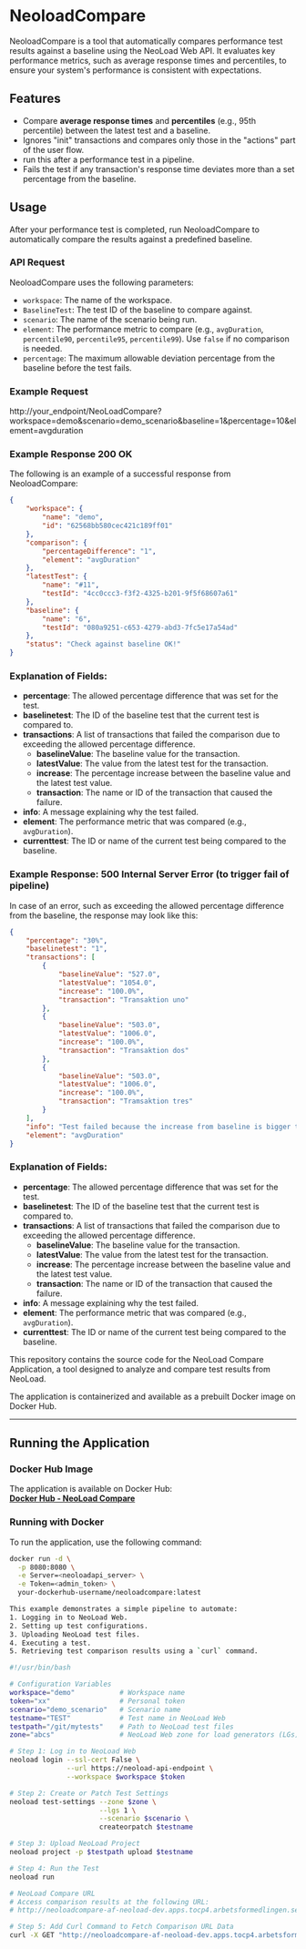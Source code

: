 # NeoloadCompare

NeoloadCompare is a tool that automatically compares performance test results against a baseline using the NeoLoad Web API. It evaluates key performance metrics, such as average response times and percentiles, to ensure your system's performance is consistent with expectations.

## Features

- Compare **average response times** and **percentiles** (e.g., 95th percentile) between the latest test and a baseline.
- Ignores "init" transactions and compares only those in the "actions" part of the user flow.
- run this after a performance test in a pipeline.
- Fails the test if any transaction's response time deviates more than a set percentage from the baseline.

## Usage

After your performance test is completed, run NeoloadCompare to automatically compare the results against a predefined baseline.

### API Request

NeoloadCompare uses the following parameters:

- `workspace`: The name of the workspace.
- `BaselineTest`: The test ID of the baseline to compare against.
- `scenario`: The name of the scenario being run.
- `element`: The performance metric to compare (e.g., `avgDuration`, `percentile90`, `percentile95`, `percentile99`). Use `false` if no comparison is needed.
- `percentage`: The maximum allowable deviation percentage from the baseline before the test fails.

### Example Request

http://your_endpoint/NeoLoadCompare?workspace=demo&scenario=demo_scenario&baseline=1&percentage=10&element=avgduration

### Example Response 200 OK
The following is an example of a successful response from NeoloadCompare:

```json
{
    "workspace": {
        "name": "demo",
        "id": "62568bb580cec421c189ff01"
    },
    "comparison": {
        "percentageDifference": "1",
        "element": "avgDuration"
    },
    "latestTest": {
        "name": "#11",
        "testId": "4cc0ccc3-f3f2-4325-b201-9f5f68607a61"
    },
    "baseline": {
        "name": "6",
        "testId": "080a9251-c653-4279-abd3-7fc5e17a54ad"
    },
    "status": "Check against baseline OK!"
}
```
### Explanation of Fields:

- **percentage**: The allowed percentage difference that was set for the test.
- **baselinetest**: The ID of the baseline test that the current test is compared to.
- **transactions**: A list of transactions that failed the comparison due to exceeding the allowed percentage difference.
    - **baselineValue**: The baseline value for the transaction.
    - **latestValue**: The value from the latest test for the transaction.
    - **increase**: The percentage increase between the baseline value and the latest test value.
    - **transaction**: The name or ID of the transaction that caused the failure.
- **info**: A message explaining why the test failed.
- **element**: The performance metric that was compared (e.g., `avgDuration`).
- **currenttest**: The ID or name of the current test being compared to the baseline.

### Example Response: 500 Internal Server Error (to trigger fail of pipeline)

In case of an error, such as exceeding the allowed percentage difference from the baseline, the response may look like this:

```json
{
    "percentage": "30%",
    "baselinetest": "1",
    "transactions": [
        {
            "baselineValue": "527.0",
            "latestValue": "1054.0",
            "increase": "100.0%",
            "transaction": "Transaktion uno"
        },
        {
            "baselineValue": "503.0",
            "latestValue": "1006.0",
            "increase": "100.0%",
            "transaction": "Transaktion dos"
        },
        {
            "baselineValue": "503.0",
            "latestValue": "1006.0",
            "increase": "100.0%",
            "transaction": "Tramsaktion tres"
        }
    ],
    "info": "Test failed because the increase from baseline is bigger than the allowed percentage value",
    "element": "avgDuration"
}
```

### Explanation of Fields:

- **percentage**: The allowed percentage difference that was set for the test.
- **baselinetest**: The ID of the baseline test that the current test is compared to.
- **transactions**: A list of transactions that failed the comparison due to exceeding the allowed percentage difference.
  - **baselineValue**: The baseline value for the transaction.
  - **latestValue**: The value from the latest test for the transaction.
  - **increase**: The percentage increase between the baseline value and the latest test value.
  - **transaction**: The name or ID of the transaction that caused the failure.
- **info**: A message explaining why the test failed.
- **element**: The performance metric that was compared (e.g., `avgDuration`).
- **currenttest**: The ID or name of the current test being compared to the baseline.

This repository contains the source code for the NeoLoad Compare Application, a tool designed to analyze and compare test results from NeoLoad.  

The application is containerized and available as a prebuilt Docker image on Docker Hub.

---

## **Running the Application**

### **Docker Hub Image**  
The application is available on Docker Hub:  
[**Docker Hub - NeoLoad Compare**](https://hub.docker.com/repository/docker/johanostberg/neoloadcompare)

### **Running with Docker**  
To run the application, use the following command:  
```bash
docker run -d \
  -p 8080:8080 \
  -e Server=<neoloadapi_server> \
  -e Token=<admin_token> \
  your-dockerhub-username/neoloadcompare:latest

This example demonstrates a simple pipeline to automate:
1. Logging in to NeoLoad Web.
2. Setting up test configurations.
3. Uploading NeoLoad test files.
4. Executing a test.
5. Retrieving test comparison results using a `curl` command.
```

```bash
#!/usr/bin/bash

# Configuration Variables
workspace="demo"           # Workspace name
token="xx"                 # Personal token
scenario="demo_scenario"   # Scenario name
testname="TEST"            # Test name in NeoLoad Web
testpath="/git/mytests"    # Path to NeoLoad test files
zone="abcs"                # NeoLoad Web zone for load generators (LGs) and controller

# Step 1: Log in to NeoLoad Web
neoload login --ssl-cert False \
              --url https://neoload-api-endpoint \
              --workspace $workspace $token

# Step 2: Create or Patch Test Settings
neoload test-settings --zone $zone \
                      --lgs 1 \
                      --scenario $scenario \
                      createorpatch $testname

# Step 3: Upload NeoLoad Project
neoload project -p $testpath upload $testname

# Step 4: Run the Test
neoload run

# NeoLoad Compare URL
# Access comparison results at the following URL:
# http://neoloadcompare-af-neoload-dev.apps.tocp4.arbetsformedlingen.se/NeoLoadCompare?workspace=demo&scenario=exempelScenario&baseline=1&percentage=10&element=avgduration

# Step 5: Add Curl Command to Fetch Comparison URL Data
curl -X GET "http://neoloadcompare-af-neoload-dev.apps.tocp4.arbetsformedlingen.se/NeoLoadCompare?workspace=demo&scenario=exempelScenario&baseline=1&percentage=10&element=avgduration"
```
